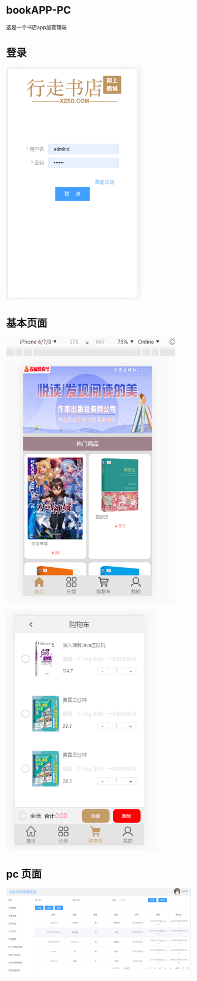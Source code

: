 # bookAPP-PC
这是一个书店app加管理端
# 登录
![image](https://github.com/embarce/bookAPP-PC/blob/master/image/20200511144319.png)
# 基本页面
![image](https://github.com/embarce/bookAPP-PC/blob/master/image/20200511144524.png)

![image](https://github.com/embarce/bookAPP-PC/blob/master/image/20200511144535.png)
# pc 页面
![image](https://github.com/embarce/bookAPP-PC/blob/master/image/20200511144554.png)
